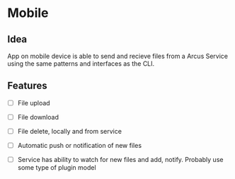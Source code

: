 # Mobile

## Idea
App on mobile device is able to send and recieve files from a Arcus Service using the same
patterns and interfaces as the CLI.

## Features
- [ ] File upload
- [ ] File download
- [ ] File delete, locally and from service
- [ ] Automatic push or notification of new files
- [ ] Service has ability to watch for new files and add, notify.  Probably use some type of plugin model


